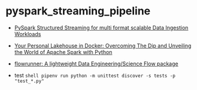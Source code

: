 ﻿# pyspark_streaming_pipeline

- [PySpark Structured Streaming for multi format scalable Data Ingestion Workloads](https://medium.com/@prithvijit.guha245/pyspark-structured-streaming-for-multi-format-scalable-data-ingestion-workloads-9cdac4b7c912)
- [Your Personal Lakehouse in Docker: Overcoming The Dip and Unveiling the World of Apache Spark with Python](https://medium.com/@piotrblakala/unveiling-apache-spark-with-python-your-personal-lakehouse-in-docker-d9e0012e988a)
- [flowrunner: A lightweight Data Engineering/Science Flow package](https://github.com/prithvijitguha/flowrunner)


- test ```shell pipenv run python -m unittest discover -s tests -p "test_*.py"```
